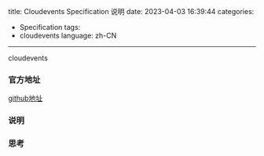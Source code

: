 title: Cloudevents Specification 说明
date: 2023-04-03 16:39:44
categories:
- Specification
tags:
- cloudevents
language: zh-CN
---
cloudevents
<!-- more -->

### 官方地址
[github地址](https://github.com/cloudevents/spec)

### 说明


### 思考